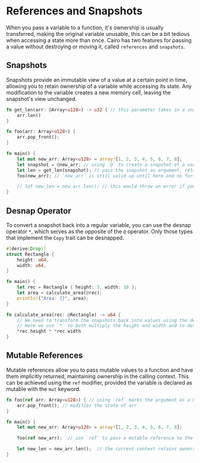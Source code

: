 # References and Snapshots

When you pass a variable to a function, it's ownership is usually transferred, making the original variable unusable, this can be a bit tedious when accessing a state more than once. Cairo has two features for passing a value without destroying or moving it, called `references` and `snapshots`.

## Snapshots

Snapshots provide an immutable view of a value at a certain point in time, allowing you to retain ownership of a variable while accessing its state.
Any modification to the variable creates a new memory cell, leaving the snapshot's view unchanged.

```rust
fn get_len(arr: @Array<u128>) -> u32 { // this parameter takes in a snapshot using `@` with the data-type
    arr.len()
}

fn foo(arr: Array<u128>) {
    arr.pop_front();
}

fn main() {
    let mut new_arr: Array<u128> = array![1, 2, 3, 4, 5, 6, 7, 8];
    let snapshot = @new_arr; // using `@` to create a snapshot of a variable
    let len = get_len(snapshot); // pass the snapshot as argument, retaining ownership
    foo(new_arr); // `new_arr` is still valid up until here and no further

    // let new_len = new_arr.len(); // this would throw an error if you uncommented the code because `new_arr` has been moved when it was passed into `foo()` above
}
```

## Desnap Operator

To convert a snapshot back into a regular variable, you can use the desnap operator `*`, which serves as the opposite of the `@` operator. Only those types that implement the `Copy` trait can be desnapped.

```rust
#[derive(Drop)]
struct Rectangle {
    height: u64,
    width: u64,
}

fn main() {
    let rec = Rectangle { height: 3, width: 10 };
    let area = calculate_area(@rec);
    println!("Area: {}", area);
}

fn calculate_area(rec: @Rectangle) -> u64 {
    // We need to transform the snapshots back into values using the desnap operator `*`.
    // Here we use `*` to both multiply the height and width and to desnap the snapshots.
    *rec.height * *rec.width
}
```

## Mutable References

Mutable references allow you to pass mutable values to a function and have them implicitly returned, maintaining ownership in the calling context. This can be achieved using the `ref` modifier, provided the variable is declared as mutable with the `mut` keyword.

```rust
fn foo(ref arr: Array<u128>) { // using `ref` marks the argument as a mutable reference
    arr.pop_front(); // modifies the state of arr
}

fn main() {
    let mut new_arr: Array<u128> = array![1, 2, 3, 4, 5, 6, 7, 8];

    foo(ref new_arr);  // use `ref` to pass a mutable reference to the function

    let new_len = new_arr.len();  // the current context retains ownership of `new_arr`, so we can still use it
}
```
